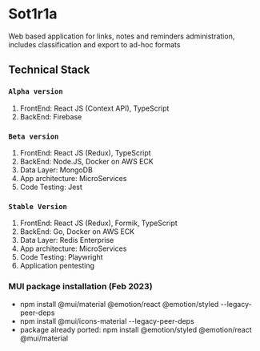 # Sot1r1a

Web based application for links, notes and reminders administration, includes classification and export to ad-hoc formats

## Technical Stack

### `Alpha version`

1. FrontEnd: React JS (Context API), TypeScript
2. BackEnd: Firebase

### `Beta version`
1. FrontEnd: React JS (Redux), TypeScript
2. BackEnd: Node.JS, Docker on AWS ECK
3. Data Layer: MongoDB
4. App architecture: MicroServices
5. Code Testing: Jest

### `Stable Version`
1. FrontEnd: React JS (Redux), Formik, TypeScript
2. BackEnd: Go, Docker on AWS ECK
3. Data Layer: Redis Enterprise
4. App architecture: MicroServices
5. Code Testing: Playwright
6. Application pentesting

### MUI package installation (Feb 2023)
- npm install @mui/material @emotion/react @emotion/styled --legacy-peer-deps
- npm install @mui/icons-material --legacy-peer-deps
- package already ported: npm install @emotion/styled @emotion/react @mui/material